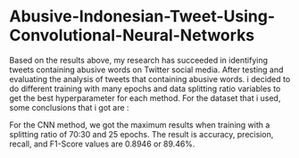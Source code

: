 # Abusive-Indonesian-Tweet-Using-Convolutional-Neural-Networks


Based on the results above, my research has succeeded in identifying tweets containing abusive words on Twitter social media. After testing and evaluating the analysis of tweets that containing abusive words. i decided to do different training with many epochs and data splitting ratio variables to get the best hyperparameter for each method. For the dataset that i used, some conclusions that i got are :

For the CNN method, we got the maximum results when training with a splitting ratio of 70:30 and 25 epochs. The result is accuracy, precision, recall, and F1-Score values are 0.8946 or 89.46%. 
